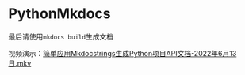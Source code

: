 # PythonMkdocs

最后请使用`mkdocs build`生成文档

视频演示：[简单应用Mkdocstrings生成Python项目API文档-2022年6月13日.mkv](https://www.bilibili.com/video/BV1PW4y1k7SB/)